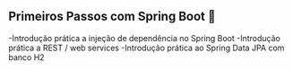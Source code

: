 ## Primeiros Passos com Spring Boot 🍃
-Introdução prática a injeção de dependência no Spring Boot
-Introdução prática a REST / web services
-Introdução prática ao Spring Data JPA com banco H2

